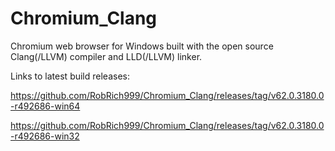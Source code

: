 # Chromium_Clang

Chromium web browser for Windows built with the open source Clang(/LLVM) compiler and LLD(/LLVM) linker.

Links to latest build releases:

https://github.com/RobRich999/Chromium_Clang/releases/tag/v62.0.3180.0-r492686-win64

https://github.com/RobRich999/Chromium_Clang/releases/tag/v62.0.3180.0-r492686-win32
